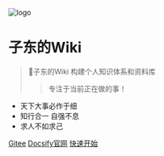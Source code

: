 <!-- _coverpage.md -->
![logo](https://docsify.js.org/_media/icon.svg)

# 子东的Wiki

> 💪子东的Wiki  构建个人知识体系和资料库
>> 专注于当前正在做的事！
- 天下大事必作于细
- 知行合一 自强不息
- 求人不如求己


[Gitee](https://gitee.com/ganzidong/gan-wiki)
[Docsify官网](https://docsify.js.org/#/)
[快速开始](README.md)